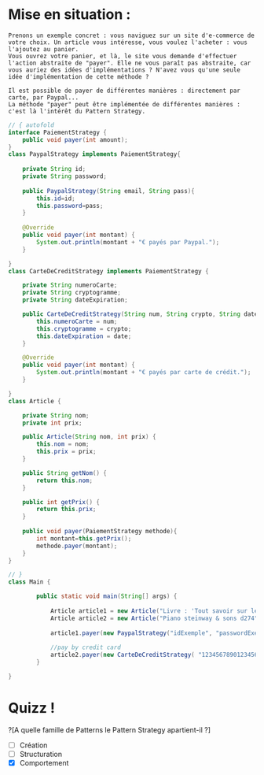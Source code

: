 # Mise en situation :

	Prenons un exemple concret : vous naviguez sur un site d'e-commerce de votre choix. Un article vous intéresse, vous voulez l'acheter : vous l'ajoutez au panier.
	Vous ouvrez votre panier, et là, le site vous demande d'effectuer l'action abstraite de "payer". Elle ne vous paraît pas abstraite, car vous auriez des idées d'implémentations ? N'avez vous qu'une seule idée d'implémentation de cette méthode ?

	Il est possible de payer de différentes manières : directement par carte, par Paypal...
	La méthode "payer" peut être implémentée de différentes manières : c'est là l'intérêt du Pattern Strategy.

```java runnable
// { autofold
interface PaiementStrategy {
	public void payer(int amount);
}
class PaypalStrategy implements PaiementStrategy{
	
	private String id;
	private String password;
	
	public PaypalStrategy(String email, String pass){
		this.id=id;
		this.password=pass;
	}
	
	@Override
	public void payer(int montant) {
		System.out.println(montant + "€ payés par Paypal.");
	}

}
class CarteDeCreditStrategy implements PaiementStrategy {

	private String numeroCarte;
	private String cryptogramme;
	private String dateExpiration;

	public CarteDeCreditStrategy(String num, String crypto, String date) {
		this.numeroCarte = num;
		this.cryptogramme = crypto;
		this.dateExpiration = date;
	}

	@Override
	public void payer(int montant) {
		System.out.println(montant + "€ payés par carte de crédit.");
	}

}
class Article {

	private String nom;
	private int prix;

	public Article(String nom, int prix) {
		this.nom = nom;
		this.prix = prix;
	}

	public String getNom() {
		return this.nom;
	}

	public int getPrix() {
		return this.prix;
	}
	
	public void payer(PaiementStrategy methode){
		int montant=this.getPrix();
		methode.payer(montant);
	}
}

// }
class Main {

		public static void main(String[] args) {
			
			Article article1 = new Article("Livre : 'Tout savoir sur le Pattern Strategy'",25);
			Article article2 = new Article("Piano steinway & sons d274",155690);
			
			article1.payer(new PaypalStrategy("idExemple", "passwordExemple"));
			
			//pay by credit card
			article2.payer(new CarteDeCreditStrategy( "1234567890123456", "786", "12/15"));
		}

}

```

# Quizz !

?[A quelle famille de Patterns le Pattern Strategy apartient-il ?]
-[ ] Création
-[ ] Structuration
-[x] Comportement
